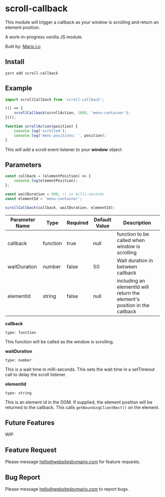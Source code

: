 # scroll-callback

This module will trigger a callback as your window is scrolling and return an element position.

A work-in-progress vanilla JS module.

Built by: [Mario Lo](https://github.com/mariolo1985)

## Install

```
yarn add scroll-callback
```

## Example

```javascript
import scrollCallback from 'scroll-callback';

(() => {
    scrollCallback(scrollAction, 1000, 'menu-container');
})();

function scrollAction(position) {
    console.log('scrolled');
    console.log('menu positions: ', position);
}
```

This will add a scroll event listener to your **window** object

## Parameters
```javascript
const callback = (elementPosition) => {
    console.log(elementPosition);
};

const waitDuration = 500; // in milli-seconds
const elementId = 'menu-container';

scrollCallback(callback, waitDuration, elementId);
```

| Parameter Name   | Type   | Required   | Default Value   | Description   |
| --- | --- | --- | --- | --- |
| callback | function | true | null | function to be called when window is scrolling |
| waitDuration | number | false | 50 | Wait duration in between callback |
| elementId | string | false | null | including an elementId will return the element's position in the callback |

**callback**

`type: function`

This function will be called as the window is scrolling.

**waitDuration**

`type: number`

This is a wait time in milli-seconds. This sets the wait time in a setTimeout call to delay the scroll listener.

**elementId**

`type: string`

This is an element id in the DOM. If supplied, the element position will be returned to the callback. This calls `getBoundingClientRect()` on the element.


## Future Features

WIP

## Feature Request

Please message hello@websitesbymario.com for feature requests.

## Bug Report

Please message hello@websitesbymario.com to report bugs.
